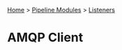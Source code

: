 [Home](../../Index.md) > [Pipeline Modules](../Index.md) > [Listeners](../Listener.md)

# AMQP Client